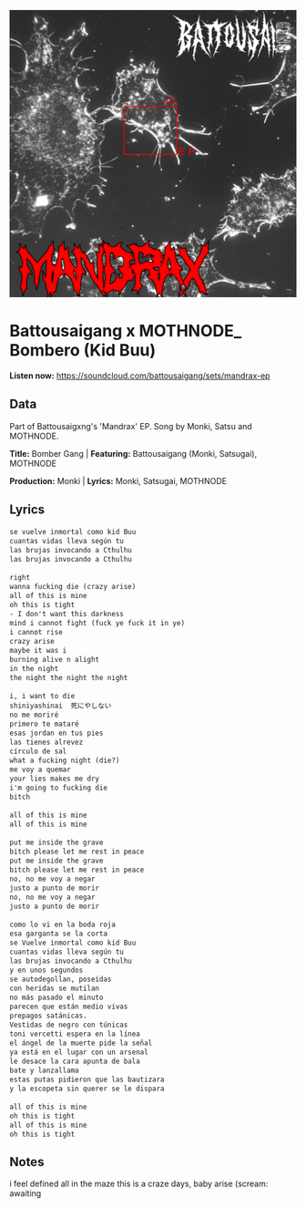 ![](mandrax2.jpg)

# Battousaigang x MOTHNODE_ Bombero (Kid Buu)

**Listen now:** https://soundcloud.com/battousaigang/sets/mandrax-ep

## Data

Part of Battousaigxng's 'Mandrax' EP. Song by Monki, Satsu and MOTHNODE.

**Title:** Bomber Gang | **Featuring:** Battousaigang (Monki, Satsugai), MOTHNODE

**Production:** Monki | **Lyrics:** Monki, Satsugai, MOTHNODE

## Lyrics


```
se vuelve inmortal como kid Buu
cuantas vidas lleva según tu
las brujas invocando a Cthulhu
las brujas invocando a Cthulhu

right 
wanna fucking die (crazy arise)
all of this is mine
oh this is tight
- I don't want this darkness
mind i cannot fight (fuck ye fuck it in ye)
i cannot rise
crazy arise
maybe it was i
burning alive n alight
in the night 
the night the night the night

i, i want to die
shiniyashinai  死にやしない
no me moriré 
primero te mataré 
esas jordan en tus pies
las tienes alrevez
círculo de sal
what a fucking night (die?)
me voy a quemar 
your lies makes me dry
i'm going to fucking die
bitch

all of this is mine
all of this is mine

put me inside the grave
bitch please let me rest in peace 
put me inside the grave
bitch please let me rest in peace
no, no me voy a negar
justo a punto de morir
no, no me voy a negar
justo a punto de morir

como lo vi en la boda roja
esa garganta se la corta
se Vuelve inmortal como kid Buu
cuantas vidas lleva según tu
las brujas invocando a Cthulhu
y en unos segundos
se autodegollan, poseídas
con heridas se mutilan
no más pasado el minuto
parecen que están medio vivas
prepagos satánicas. 
Vestidas de negro con túnicas
toni vercetti espera en la línea
el ángel de la muerte pide la señal
ya está en el lugar con un arsenal
le desace la cara apunta de bala
bate y lanzallama 
estas putas pidieron que las bautizara
y la escopeta sin querer se le dispara

all of this is mine
oh this is tight
all of this is mine
oh this is tight

```
## Notes

i feel defined
all in the maze
this is a craze
days, baby arise (scream: awaiting
